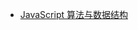 * [JavaScript 算法与数据结构](https://github.com/trekhleb/javascript-algorithms/blob/master/README.zh-CN.md)



